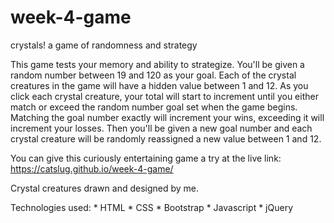 # week-4-game
crystals! a game of randomness and strategy

This game tests your memory and ability to strategize. You'll be given a random number between 19 and 120 as your goal. Each of the crystal creatures in the game will have a hidden value between 1 and 12. As you click each crystal creature, your total will start to increment until you either match or exceed the random number goal set when the game begins. Matching the goal number exactly will increment your wins, exceeding it will increment your losses. Then you'll be given a new goal number and each crystal creature will be randomly reassigned a new value between 1 and 12.

You can give this curiously entertaining game a try at the live link: https://catslug.github.io/week-4-game/

Crystal creatures drawn and designed by me.

Technologies used: 
    * HTML
    * CSS
    * Bootstrap
    * Javascript
    * jQuery
